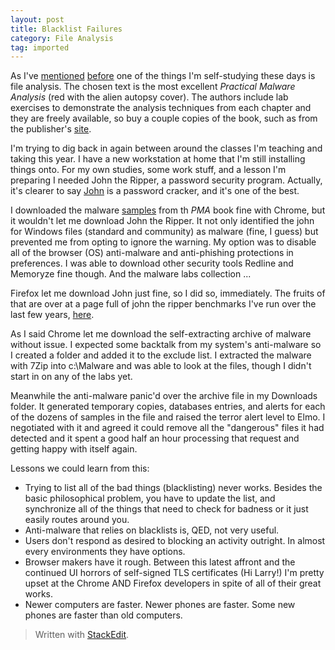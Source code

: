 ```yaml
---
layout: post
title: Blacklist Failures
category: File Analysis
tag: imported
---
```


As I've [mentioned](http://f.adric.net/index.cgi/wiki?name=Email+EXEs+and+free+tools) [before](http://adric.dreamwidth.org/251488.html) one of the things I'm self-studying these days is file analysis. The chosen text is the most excellent *Practical Malware Analysis* (red with the alien autopsy cover). The authors include lab exercises to demonstrate the analysis techniques from each chapter and they are freely available, so buy a couple copies of the book, such as from the publisher's [site](http://www.nostarch.com/malware).

I'm trying to dig back in again between around the classes I'm teaching and taking this year. I have a new workstation at home that I'm still installing things onto. For my own studies, some work stuff, and a lesson I'm preparing I needed John the Ripper, a password security program. Actually, it's clearer to say [John](http://openwall.com/john/) is a password cracker, and it's one of the best.

I downloaded the malware [samples](http://sourceforge.net/projects/pmalabs/) from th *PMA* book fine with Chrome, but it wouldn't let me download John the Ripper. It not only identified the john for Windows files (standard and community) as malware (fine, I guess) but prevented me from opting to ignore the warning. My option was to disable all of the browser (OS) anti-malware and anti-phishing protections in preferences. I was able to download other security tools Redline and Memoryze fine though. And the malware labs collection ... 

Firefox let me download John just fine, so I did so, immediately. The fruits of that are over at a page full of john the ripper benchmarks I've run over the last few years, [here](http://f.adric.net/index.cgi/wiki?name=john+bench).

As I said Chrome let me download the self-extracting archive of malware without issue. I expected some backtalk from my system's anti-malware so I created a folder and added it to the exclude list. I extracted the malware with 7Zip into c:\Malware and was able to look at the files, though I didn't start in on any of the labs yet.

Meanwhile the anti-malware panic'd over the archive file in my Downloads folder. It generated temporary copies, databases entries, and alerts for each of the dozens of samples in the file and raised the terror alert level to Elmo. I negotiated with it and agreed it could remove all the "dangerous" files it had detected and it spent a good half an hour processing that request and getting happy with itself again.

Lessons we could learn from this:

* Trying to list all of the bad things (blacklisting) never works. Besides the basic philosophical problem, you have to update the list, and synchronize all of the things that need to check for badness or it just easily routes around you.
* Anti-malware that relies on blacklists is, QED, not very useful.
* Users don't respond as desired to blocking an activity outright. In almost every environments they have options. 
* Browser makers have it rough. Between this latest affront and the continued UI horrors of self-signed TLS certificates (Hi Larry!) I'm pretty upset at the Chrome AND Firefox developers in spite of all of their great works.
* Newer computers are faster. Newer phones are faster. Some new phones are faster than old computers.


> Written with [StackEdit](https://stackedit.io/).
